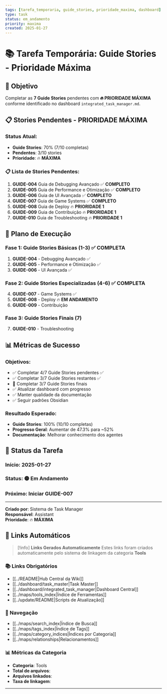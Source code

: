 ```yaml
---
tags: [tarefa_temporaria, guide_stories, prioridade_maxima, dashboard]
type: task
status: em_andamento
priority: maxima
created: 2025-01-27
---
```


# 📚 Tarefa Temporária: Guide Stories - Prioridade Máxima

## 🎯 **Objetivo**
Completar as **7 Guide Stories** pendentes com **🔥 PRIORIDADE MÁXIMA** conforme identificado no dashboard `integrated_task_manager.md`.

## 📋 **Stories Pendentes - PRIORIDADE MÁXIMA**

### **Status Atual:**
- **Guide Stories**: 70% (7/10 completas)
- **Pendentes**: 3/10 stories
- **Prioridade**: 🔥 **MÁXIMA**

### **📋 Lista de Stories Pendentes:**

1. **GUIDE-004** Guia de Debugging Avançado ✅ **COMPLETO**
2. **GUIDE-005** Guia de Performance e Otimização ✅ **COMPLETO**
3. **GUIDE-006** Guia de UI Avançada ✅ **COMPLETO**
4. **GUIDE-007** Guia de Game Systems ✅ **COMPLETO**
5. **GUIDE-008** Guia de Deploy 🔥 **PRIORIDADE 1**
6. **GUIDE-009** Guia de Contribuição 🔥 **PRIORIDADE 1**
7. **GUIDE-010** Guia de Troubleshooting 🔥 **PRIORIDADE 1**

## 🎯 **Plano de Execução**

### **Fase 1: Guide Stories Básicas (1-3)** ✅ **COMPLETA**
1. **GUIDE-004** - Debugging Avançado ✅
2. **GUIDE-005** - Performance e Otimização ✅
3. **GUIDE-006** - UI Avançada ✅

### **Fase 2: Guide Stories Especializadas (4-6)** ✅ **COMPLETA**
4. **GUIDE-007** - Game Systems ✅
5. **GUIDE-008** - Deploy 🔥 **EM ANDAMENTO**
6. **GUIDE-009** - Contribuição

### **Fase 3: Guide Stories Finais (7)**
7. **GUIDE-010** - Troubleshooting

## 📊 **Métricas de Sucesso**

### **Objetivos:**
- ✅ Completar 4/7 Guide Stories pendentes ✅
- ✅ Completar 3/7 Guide Stories restantes ✅
- 🔄 Completar 3/7 Guide Stories finais
- ✅ Atualizar dashboard com progresso
- ✅ Manter qualidade da documentação
- ✅ Seguir padrões Obsidian

### **Resultado Esperado:**
- **Guide Stories**: 100% (10/10 completas)
- **Progresso Geral**: Aumentar de 47.3% para ~52%
- **Documentação**: Melhorar conhecimento dos agentes

## 🔄 **Status da Tarefa**

### **Início**: 2025-01-27
### **Status**: 🟡 **Em Andamento**
### **Próximo**: Iniciar GUIDE-007

---

**Criado por**: Sistema de Task Manager  
**Responsável**: Assistant  
**Prioridade**: 🔥 **MÁXIMA** 
## 🔗 **Links Automáticos**

> [!info] **Links Gerados Automaticamente**
> Estes links foram criados automaticamente pelo sistema de linkagem da categoria **Tools**

### **📚 Links Obrigatórios**
- [[../README|Hub Central da Wiki]]
- [[../dashboard/task_master|Task Master]]
- [[../dashboard/integrated_task_manager|Dashboard Central]]
- [[../maps/tools_index|Índice de Ferramentas]]
- [[../update/README|Scripts de Atualização]]

### **🧭 Navegação**
- [[../maps/search_index|Índice de Busca]]
- [[../maps/tags_index|Índice de Tags]]
- [[../maps/category_indices|Índices por Categoria]]
- [[../maps/relationships|Relacionamentos]]

### **📊 Métricas da Categoria**
- **Categoria**: Tools
- **Total de arquivos**: <!-- Contador automático -->
- **Arquivos linkados**: <!-- Contador automático -->
- **Taxa de linkagem**: <!-- Percentual automático -->

---

